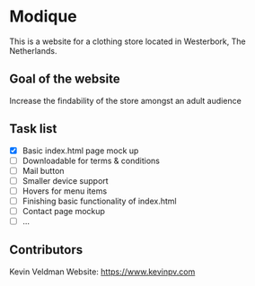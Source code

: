 # Modique
This is a website for a clothing store located in Westerbork, The Netherlands.

## Goal of the website
Increase the findability of the store amongst an adult audience
## Task list
- [x] Basic index.html page mock up
- [ ] Downloadable for terms & conditions
- [ ] Mail button
- [ ] Smaller device support
- [ ] Hovers for menu items
- [ ] Finishing basic functionality of index.html
- [ ] Contact page mockup
- [ ] ...

## Contributors
Kevin Veldman 
Website: https://www.kevinpv.com
